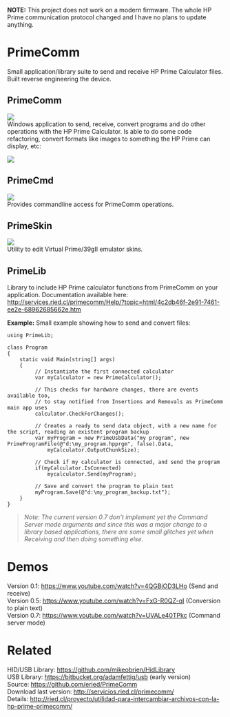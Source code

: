 **NOTE:** This project does not work on a modern firmware. The whole HP Prime communication protocol changed and I have no plans to update anything.

PrimeComm
=========

Small application/library suite to send and receive HP Prime Calculator files. Built reverse engineering the device. 

PrimeComm
---------
<img src=http://f.cl.ly/items/352B1f0d1w3b0f381N17/Image%202014-03-31%20at%202.58.49%20PM.png /><br>
Windows application to send, receive, convert programs and do other operations with the HP Prime Calculator. Is able to do some code refactoring, convert formats like images to something the HP Prime can display, etc:

<img src=http://f.cl.ly/items/0H243P273M1g073a0N3C/Image%202013-12-22%20at%205.15.00%20PM.png /><br>

PrimeCmd
--------
<img src=http://content.screencast.com/users/erwinried/folders/Jing/media/d0cd4317-e707-45ec-ac81-425915332bba/2013-12-03_0229.png /><br>
Provides commandline access for PrimeComm operations.

PrimeSkin
---------
<img src=http://f.cl.ly/items/331F0S2f2u1w340K0y0p/Image%202014-03-16%20at%203.23.20%20PM.png /><br>
Utility to edit Virtual Prime/39gII emulator skins.

PrimeLib
--------
Library to include HP Prime calculator functions from PrimeComm on your application. Documentation available here: http://services.ried.cl/primecomm/Help/?topic=html/4c2db46f-2e91-7461-ee2e-68962685662e.htm

__Example:__
Small example showing how to send and convert files:
    
    
    using PrimeLib;

    class Program
    {
        static void Main(string[] args)
        {
             // Instantiate the first connected calculator
             var myCalculator = new PrimeCalculator();
             
             // This checks for hardware changes, there are events available too, 
             // to stay notified from Insertions and Removals as PrimeComm main app uses
             calculator.CheckForChanges();
             
             // Creates a ready to send data object, with a new name for the script, reading an existent program backup
             var myProgram = new PrimeUsbData("my program", new PrimeProgramFile(@"d:\my_program.hpprgm", false).Data, 
                 myCalculator.OutputChunkSize);
             
             // Check if my calculator is connected, and send the program
             if(myCalculator.IsConnected)
                 mycalculator.Send(myProgram);
             
             // Save and convert the program to plain text
             myProgram.Save(@"d:\my_program_backup.txt"); 
        }
    }


>_Note: The current version 0.7 don't implement yet the Command Server mode arguments and since this was a major change to a library based applications, there are some small glitches yet when Receiving and then doing something else._


Demos
=====
Version 0.1: https://www.youtube.com/watch?v=4QGBjOD3LHo (Send and receive)<br>
Version 0.5: https://www.youtube.com/watch?v=FxG-R0QZ-qI (Conversion to plain text)<br>
Version 0.7: https://www.youtube.com/watch?v=UVALe40TPkc (Command server mode)<br>


Related
=======
HID/USB Library: https://github.com/mikeobrien/HidLibrary <br>
USB Library: https://bitbucket.org/adamfettig/usb (early version) <br>
Source: https://github.com/eried/PrimeComm <br>
Download last version: http://servicios.ried.cl/primecomm/ <br> 
Details: http://ried.cl/proyecto/utilidad-para-intercambiar-archivos-con-la-hp-prime-primecomm/
